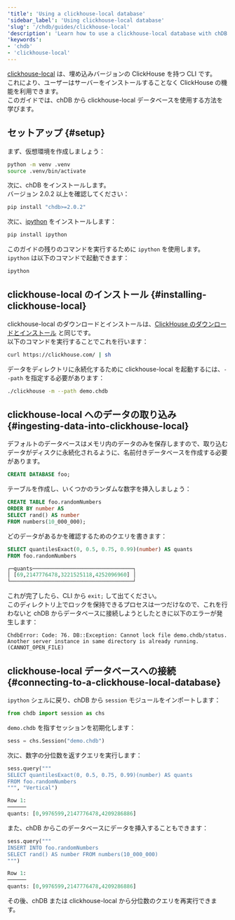 ```yaml
---
'title': 'Using a clickhouse-local database'
'sidebar_label': 'Using clickhouse-local database'
'slug': '/chdb/guides/clickhouse-local'
'description': 'Learn how to use a clickhouse-local database with chDB'
'keywords':
- 'chdb'
- 'clickhouse-local'
---
```




[clickhouse-local](/operations/utilities/clickhouse-local) は、埋め込みバージョンの ClickHouse を持つ CLI です。  
これにより、ユーザーはサーバーをインストールすることなく ClickHouse の機能を利用できます。  
このガイドでは、chDB から clickhouse-local データベースを使用する方法を学びます。

## セットアップ {#setup}

まず、仮想環境を作成しましょう：

```bash
python -m venv .venv
source .venv/bin/activate
```

次に、chDB をインストールします。  
バージョン 2.0.2 以上を確認してください：

```bash
pip install "chdb>=2.0.2"
```

次に、[ipython](https://ipython.org/) をインストールします：

```bash
pip install ipython
```

このガイドの残りのコマンドを実行するために `ipython` を使用します。  
`ipython` は以下のコマンドで起動できます：

```bash
ipython
```

## clickhouse-local のインストール {#installing-clickhouse-local}

clickhouse-local のダウンロードとインストールは、[ClickHouse のダウンロードとインストール](/install) と同じです。  
以下のコマンドを実行することでこれを行います：

```bash
curl https://clickhouse.com/ | sh
```

データをディレクトリに永続化するために clickhouse-local を起動するには、`--path` を指定する必要があります：

```bash
./clickhouse -m --path demo.chdb
```

## clickhouse-local へのデータの取り込み {#ingesting-data-into-clickhouse-local}

デフォルトのデータベースはメモリ内のデータのみを保存しますので、取り込むデータがディスクに永続化されるように、名前付きデータベースを作成する必要があります。

```sql
CREATE DATABASE foo;
```

テーブルを作成し、いくつかのランダムな数字を挿入しましょう：

```sql
CREATE TABLE foo.randomNumbers
ORDER BY number AS
SELECT rand() AS number
FROM numbers(10_000_000);
```

どのデータがあるかを確認するためのクエリを書きます：

```sql
SELECT quantilesExact(0, 0.5, 0.75, 0.99)(number) AS quants
FROM foo.randomNumbers

┌─quants────────────────────────────────┐
│ [69,2147776478,3221525118,4252096960] │
└───────────────────────────────────────┘
```

これが完了したら、CLI から `exit;` して出てください。  
このディレクトリ上でロックを保持できるプロセスは一つだけなので、これを行わないと chDB からデータベースに接続しようとしたときに以下のエラーが発生します：

```text
ChdbError: Code: 76. DB::Exception: Cannot lock file demo.chdb/status. Another server instance in same directory is already running. (CANNOT_OPEN_FILE)
```

## clickhouse-local データベースへの接続 {#connecting-to-a-clickhouse-local-database}

`ipython` シェルに戻り、chDB から `session` モジュールをインポートします：

```python
from chdb import session as chs
```

`demo.chdb` を指すセッションを初期化します：

```python
sess = chs.Session("demo.chdb")
```

次に、数字の分位数を返すクエリを実行します：

```python
sess.query("""
SELECT quantilesExact(0, 0.5, 0.75, 0.99)(number) AS quants
FROM foo.randomNumbers
""", "Vertical")

Row 1:
──────
quants: [0,9976599,2147776478,4209286886]
```

また、chDB からこのデータベースにデータを挿入することもできます：

```python
sess.query("""
INSERT INTO foo.randomNumbers
SELECT rand() AS number FROM numbers(10_000_000)
""")

Row 1:
──────
quants: [0,9976599,2147776478,4209286886]
```

その後、chDB または clickhouse-local から分位数のクエリを再実行できます。
